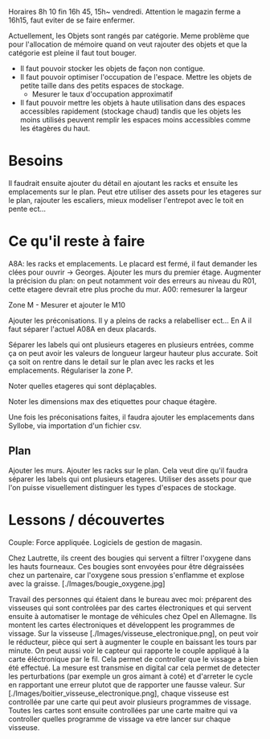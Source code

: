 Horaires 8h 10 fin 16h 45, 15h~ vendredi. Attention le magazin ferme a 16h15, faut eviter de se faire enfermer.

Actuellement, les Objets sont rangés par catégorie. Meme problème que pour l'allocation de mémoire quand on veut rajouter des objets et que la catégorie est pleine il faut tout bouger.
- Il faut pouvoir stocker les objets de façon non contigue.
- Il faut pouvoir optimiser l'occupation de l'espace. Mettre les objets de petite taille dans des petits espaces de stockage.
    + Mesurer le taux d'occupation approximatif
- Il faut pouvoir mettre les objets à haute utilisation dans des espaces accessibles rapidement (stockage chaud) tandis que les objets les moins utilisés peuvent remplir les espaces moins accessibles comme les étagères du haut.

# Besoins

Il faudrait ensuite ajouter du détail en ajoutant les racks et ensuite les emplacements sur le plan. Peut etre utiliser des assets pour les etageres sur le plan, rajouter les escaliers, mieux modeliser l'entrepot avec le toit en pente ect...

# Ce qu'il reste à faire

A8A: les racks et emplacements. Le placard est fermé, il faut demander les clées pour ouvrir -> Georges.
Ajouter les murs du premier étage.
Augmenter la précision du plan: on peut notamment voir des erreurs au niveau du R01, cette etagere devrait etre plus proche du mur.
A00: remesurer la largeur

Zone M - Mesurer et ajouter le M10

Ajouter les préconisations. Il y a pleins de racks a relabelliser ect...
En A il faut séparer l'actuel A08A en deux placards. 

Séparer les labels qui ont plusieurs etageres en plusieurs entrées, comme ça on peut avoir les valeurs de longueur largeur hauteur plus accurate. Soit ça soit on rentre dans le detail sur le plan avec les racks et les emplacements.
Régulariser la zone P.

Noter quelles etageres qui sont déplaçables.

Noter les dimensions max des etiquettes pour chaque étagère.

Une fois les préconisations faites, il faudra ajouter les emplacements dans Syllobe, via importation d'un fichier csv.

## Plan

Ajouter les murs.
Ajouter les racks sur le plan. Cela veut dire qu'il faudra séparer les labels qui ont plusieurs etageres.
Utiliser des assets pour que l'on puisse visuellement distinguer les types d'espaces de stockage.

# Lessons / découvertes

Couple: Force appliquée.
Logiciels de gestion de magasin.

Chez Lautrette, ils creent des bougies qui servent a filtrer l'oxygene dans les hauts fourneaux. Ces bougies sont envoyées pour être dégraissées chez un partenaire, car l'oxygene sous pression s'enflamme et explose avec la graisse. [./Images/bougie_oxygene.jpg]

Travail des personnes qui étaient dans le bureau avec moi: préparent des visseuses qui sont controlées par des cartes électroniques et qui servent ensuite à automatiser le montage de véhicules chez Opel en Allemagne. Ils montent les cartes électroniques et développent les programmes de vissage.
Sur la visseuse [./Images/visseuse_electronique.png], on peut voir le réducteur, pièce qui sert à augmenter le couple en baissant les tours par minute. On peut aussi voir le capteur qui rapporte le couple appliqué à la carte éléctronique par le fil. Cela permet de controller que le vissage a bien été effectué. La mesure est transmise en digital car cela permet de detecter les perturbations (par exemple un gros aimant à coté) et d'arreter le cycle en rapportant une erreur plutot que de rapporter une fausse valeur.
Sur [./Images/boitier_visseuse_electronique.png], chaque visseuse est controllée par une carte qui peut avoir plusieurs programmes de vissage. Toutes les cartes sont ensuite controllées par une carte maitre qui va controller quelles programme de vissage va etre lancer sur chaque visseuse.
